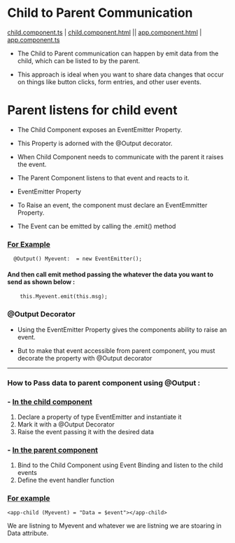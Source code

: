 # Child to Parent Communication 

[child.component.ts](https://github.com/Girish-GAP/Angular/blob/main/InterComponentCommunication/ChildToParent/app/child/child.component.ts)          |  [child.component.html](https://github.com/Girish-GAP/Angular/blob/main/InterComponentCommunication/ChildToParent/app/child/child.component.html)         ||    [app.component.html](https://github.com/Girish-GAP/Angular/blob/main/InterComponentCommunication/ChildToParent/app/app.component.html)                |   [app.component.ts](https://github.com/Girish-GAP/Angular/blob/main/InterComponentCommunication/ChildToParent/app/app.module.ts) 

- The Child to Parent communication can happen by emit data from the child, which can be listed to by the parent.


- This approach is ideal when you want to share data changes that occur on things like button clicks, form 
entries, and other user events.



# Parent listens for child event

- The Child Component exposes an EventEmitter Property. 
- This Property is adorned with the @Output decorator. 

- When Child Component needs to communicate with the parent it raises the event. 
- The Parent Component listens to that event and reacts to it.

- EventEmitter Property
- To Raise an event, the component must declare an EventEmmitter Property. 

- The Event can be emitted by calling the .emit() method

### [For Example](https://github.com/Girish-GAP/Angular/blob/main/InterComponentCommunication/ChildToParent/app/child/child.component.ts) 
      @Output() Myevent:  = new EventEmitter();
      
#### And then call emit method passing the whatever the data you want to send as shown below :
        this.Myevent.emit(this.msg);
  
  
### @Output Decorator
- Using the EventEmitter Property gives the components ability to raise an event. 

- But to make that event accessible from parent component, you must decorate the property with @Output decorator

----------------------------------------------------


### How to Pass data to parent component using @Output :

### - [In the child component](https://github.com/Girish-GAP/Angular/blob/main/InterComponentCommunication/ChildToParent/app/child/child.component.ts) 

1) Declare a property of type EventEmitter and instantiate it
2) Mark it with a @Output Decorator
3) Raise the event passing it with the desired data

### - [In the parent component](https://github.com/Girish-GAP/Angular/blob/main/InterComponentCommunication/ChildToParent/app/app.component.html)  

1) Bind to the Child Component using Event Binding and listen to the child events
2) Define the event handler function

### [For example](https://github.com/Girish-GAP/Angular/blob/main/InterComponentCommunication/ChildToParent/app/app.component.html)  
    <app-child (Myevent) = "Data = $event"></app-child>

We are listning to Myevent and whatever we are listning we are stoaring in Data attribute.
